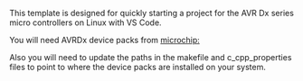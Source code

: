 This template is designed for quickly starting a project for the AVR Dx series micro controllers on Linux with VS Code.

You will need AVRDx device packs from [microchip:](http://packs.download.atmel.com/)

Also you will need to update the paths in the makefile and c_cpp_properties files to point to where the device packs are installed on your system. 
